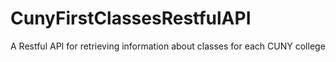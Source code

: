 # CunyFirstClassesRestfulAPI
A Restful API for retrieving information about classes for each CUNY college
